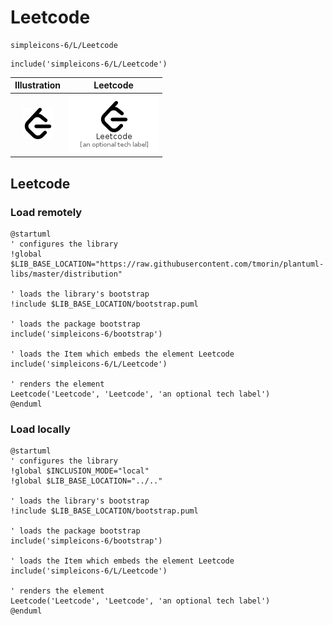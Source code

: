 # Leetcode


```text
simpleicons-6/L/Leetcode
```

```text
include('simpleicons-6/L/Leetcode')
```



| Illustration | Leetcode |
| :---: | :---: |
| ![illustration for Illustration](../../simpleicons-6/L/Leetcode.png) | ![illustration for Leetcode](../../simpleicons-6/L/Leetcode.Local.png) |




## Leetcode

### Load remotely
```plantuml
@startuml
' configures the library
!global $LIB_BASE_LOCATION="https://raw.githubusercontent.com/tmorin/plantuml-libs/master/distribution"

' loads the library's bootstrap
!include $LIB_BASE_LOCATION/bootstrap.puml

' loads the package bootstrap
include('simpleicons-6/bootstrap')

' loads the Item which embeds the element Leetcode
include('simpleicons-6/L/Leetcode')

' renders the element
Leetcode('Leetcode', 'Leetcode', 'an optional tech label')
@enduml
```

### Load locally
```plantuml
@startuml
' configures the library
!global $INCLUSION_MODE="local"
!global $LIB_BASE_LOCATION="../.."

' loads the library's bootstrap
!include $LIB_BASE_LOCATION/bootstrap.puml

' loads the package bootstrap
include('simpleicons-6/bootstrap')

' loads the Item which embeds the element Leetcode
include('simpleicons-6/L/Leetcode')

' renders the element
Leetcode('Leetcode', 'Leetcode', 'an optional tech label')
@enduml
```

